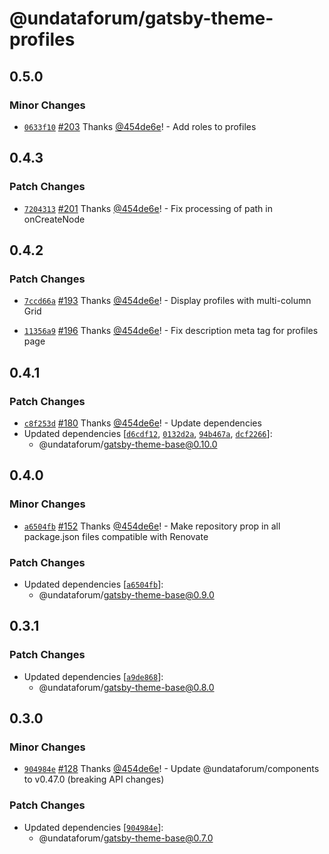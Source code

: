 # @undataforum/gatsby-theme-profiles

## 0.5.0

### Minor Changes

- [`0633f10`](https://github.com/UNDataForum/gatsby-themes/commit/0633f1067971fed18a5bc617d52cafeeb089b31d) [#203](https://github.com/UNDataForum/gatsby-themes/pull/203) Thanks [@454de6e](https://github.com/454de6e)! - Add roles to profiles

## 0.4.3

### Patch Changes

- [`7204313`](https://github.com/UNDataForum/gatsby-themes/commit/7204313df825cd0e1f3c944802d9d597905ffa21) [#201](https://github.com/UNDataForum/gatsby-themes/pull/201) Thanks [@454de6e](https://github.com/454de6e)! - Fix processing of path in onCreateNode

## 0.4.2

### Patch Changes

- [`7ccd66a`](https://github.com/UNDataForum/gatsby-themes/commit/7ccd66ad19c57d316c20416ffdb2259f1aa09011) [#193](https://github.com/UNDataForum/gatsby-themes/pull/193) Thanks [@454de6e](https://github.com/454de6e)! - Display profiles with multi-column Grid

* [`11356a9`](https://github.com/UNDataForum/gatsby-themes/commit/11356a96ac527f950863bf0418b9cea3ac6f1d29) [#196](https://github.com/UNDataForum/gatsby-themes/pull/196) Thanks [@454de6e](https://github.com/454de6e)! - Fix description meta tag for profiles page

## 0.4.1

### Patch Changes

- [`c8f253d`](https://github.com/UNDataForum/gatsby-themes/commit/c8f253d675d79c9959e2d87b83ad835e20c41ad5) [#180](https://github.com/UNDataForum/gatsby-themes/pull/180) Thanks [@454de6e](https://github.com/454de6e)! - Update dependencies
- Updated dependencies [[`d6cdf12`](https://github.com/UNDataForum/gatsby-themes/commit/d6cdf12ef789b0f32678b8213296da06de038930), [`0132d2a`](https://github.com/UNDataForum/gatsby-themes/commit/0132d2a0ea72ab526b466a472f34bf61da851950), [`94b467a`](https://github.com/UNDataForum/gatsby-themes/commit/94b467a2ae6da9d828133b0bd0f9b16e84140642), [`dcf2266`](https://github.com/UNDataForum/gatsby-themes/commit/dcf22668731ed6c55f373c4f814cd83ed62e8d64)]:
  - @undataforum/gatsby-theme-base@0.10.0

## 0.4.0

### Minor Changes

- [`a6504fb`](https://github.com/UNDataForum/gatsby-themes/commit/a6504fb1bc608bdb98e9d4c5cce1e58a53fedfc4) [#152](https://github.com/UNDataForum/gatsby-themes/pull/152) Thanks [@454de6e](https://github.com/454de6e)! - Make repository prop in all package.json files compatible with Renovate

### Patch Changes

- Updated dependencies [[`a6504fb`](https://github.com/UNDataForum/gatsby-themes/commit/a6504fb1bc608bdb98e9d4c5cce1e58a53fedfc4)]:
  - @undataforum/gatsby-theme-base@0.9.0

## 0.3.1

### Patch Changes

- Updated dependencies [[`a9de868`](https://github.com/UNDataForum/gatsby-themes/commit/a9de868b834b0178637449e299461a916a9a16b1)]:
  - @undataforum/gatsby-theme-base@0.8.0

## 0.3.0

### Minor Changes

- [`904984e`](https://github.com/UNDataForum/gatsby-themes/commit/904984e3f074d82c911343a502f05b0221a90542) [#128](https://github.com/UNDataForum/gatsby-themes/pull/128) Thanks [@454de6e](https://github.com/454de6e)! - Update @undataforum/components to v0.47.0 (breaking API changes)

### Patch Changes

- Updated dependencies [[`904984e`](https://github.com/UNDataForum/gatsby-themes/commit/904984e3f074d82c911343a502f05b0221a90542)]:
  - @undataforum/gatsby-theme-base@0.7.0

